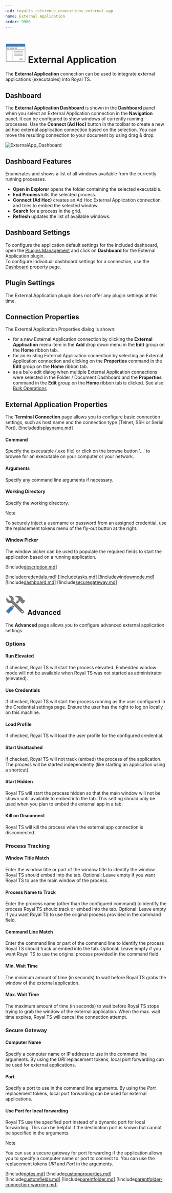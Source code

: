```yaml
---
uid: royalts_reference_connections_external-app
name: External Application
order: 9900
---
```


# ![](/r2021/images/RoyalTS/Plugins/Connections/ExternalApp/SVG_PluginIcon_32.svg#img_header) External Application
The **External Application** connection can be used to integrate external applications (executables) into Royal TS.

## Dashboard
The **External Application Dashboard** is shown in the **Dashboard** panel when you select an External Application connection in the **Navigation** panel. It can be configured to show windows of currently running processes. Use the **Connect (Ad Hoc)** button in the toolbar to create a new ad hoc external application connection based on the selection. You can move the resulting connection to your document by using drag & drop.

![ExternalApp_Dashboard](/images/RoyalTS/Plugins/Connections/ExternalApp/externalapp_dashboard.png)

## Dashboard Features
Enumerates and shows a list of all windows available from the currently running processes.

- **Open in Explorer** opens the folder containing the selected executable.
- **End Process** kills the selected process.
- **Connect (Ad Hoc)** creates an Ad Hoc External Application connection and tries to embed the selected window.
- **Search** for a process in the grid.
- **Refresh** updates the list of available windows.

## Dashboard Settings
To configure the application default settings for the included dashboard, open the [Plugins Management](xref:royalts_intro_plugins) and click on **Dashboard** for the External Application plugin.  
To configure individual dashboard settings for a connection, use the [Dashboard](#dashboard) property page.

## Plugin Settings
The External Application plugin does not offer any plugin settings at this time.

## Connection Properties
The External Application Properties dialog is shown:
- for a new External Application connection by clicking the **External Application** menu item in the **Add** drop down menu in the **Edit** group on the **Home** ribbon tab.
- for an existing External Application connection by selecting an External Application connection and clicking on the **Properties** command in the **Edit** group on the **Home** ribbon tab.
- as a bulk-edit dialog when multiple External Application connections were selected in the Folder / Document Dashboard and the **Properties** command in the **Edit** group on the **Home** ribbon tab is clicked. See also: [Bulk Operations](xref:royalts_tutorials_bulk)

## External Application Properties
The **Terminal Connection** page allows you to configure basic connection settings, such as host name and the connection type (Telnet, SSH or Serial Port).
[!include[displayname.md](~/royalts/_shared/displayname.md)]

#### Command
Specify the executable (.exe file) or click on the browse button '...' to browse for an executable on your computer or your network.

#### Arguments
Specify any command line arguments if necessary.

#### Working Directory
Specify the working directory.

> [!Note]
To securely inject a username or password from an assigned credential, use the replacement tokens menu of the fly-out button at the right.

#### Window Picker
The window picker can be used to populate the required fields to start the application based on a running application.

[!include[description.md](~/royalts/_shared/description.md)]

[!include[credentials.md](~/royalts/_shared/credentials.md)]
[!include[tasks.md](~/royalts/_shared/tasks.md)]
[!include[windowmode.md](~/royalts/_shared/windowmode.md)]
[!include[dashboard.md](~/royalts/_shared/dashboard.md)]
[!include[securegateway.md](~/royalts/_shared/securegateway.md)]

## ![](/r2021/images/RoyalTS/Plugins/Connections/ExternalApp/SVG_PageAdvanced_32.svg#img_header) Advanced
The **Advanced** page allows you to configure advanced external application settings.

### Options
#### Run Elevated
If checked, Royal TS will start the process elevated. Embedded window mode will not be available when Royal TS was not started as administrator (elevated).

#### Use Credentials
If checked, Royal TS will start the process running as the user configured in the Credential settings page. Ensure the user has the right to log on locally on this machine.

#### Load Profile
If checked, Royal TS will load the user profile for the configured credential.

#### Start Unattached
If checked, Royal TS will not track (embed) the process of the application. The process will be started independently (like starting an application using a shortcut).

#### Start Hidden
Royal TS will start the process hidden so that the main window will not be shown until available to embed into the tab. This setting should only be used when you plan to embed the external app in a tab.

#### Kill on Disconnect
Royal TS will kill the process when the external app connection is disconnected.

### Process Tracking
#### Window Title Match
Enter the window title or part of the window title to identify the window Royal TS should embed into the tab. Optional: Leave empty if you want Royal TS to use the main window of the process.

#### Process Name to Track
Enter the process name (other than the configured command) to identify the process Royal TS should track or embed into the tab. Optional: Leave empty if you want Royal TS to use the original process provided in the command field.

#### Command Line Match
Enter the command line or part of the command line to identify the process Royal TS should track or embed into the tab. Optional: Leave empty if you want Royal TS to use the original process provided in the command field.

#### Min. Wait Time
The minimum amount of time (in seconds) to wait before Royal TS grabs the window of the external application.

#### Max. Wait Time
The maximum amount of time (in seconds) to wait before Royal TS stops trying to grab the window of the external application. When the max. wait time expires, Royal TS will cancel the connection attempt.

### Secure Gateway
#### Computer Name
Specify a computer name or IP address to use in the command line arguments. By using the $URI$ replacement tokens, local port forwarding can be used for external applications.

#### Port
Specify a port to use in the command line arguments. By using the $Port$ replacement tokens, local port forwarding can be used for external applications.

#### Use Port for local forwarding
Royal TS use the specified port instead of a dynamic port for local forwarding. This can be helpful if the destination port is known but cannot be specified in the arguments.

> [!Note]
> You can use a secure gateway for port forwarding if the application allows you to specify a computer name or port to connect to. You can use the replacement tokens $URI$ and $Port$ in the arguments.

[!include[notes.md](~/royalts/_shared/notes.md)]
[!include[customproperties.md](~/royalts/_shared/customproperties.md)]
[!include[customfields.md](~/royalts/_shared/customfields.md)]
[!include[parentfolder.md](~/royalts/_shared/parentfolder.md)]
[!include[parentfolder-connection-warning.md](~/royalts/_shared/parentfolder-connection-warning.md)]

